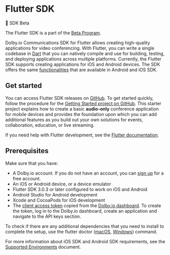 # Flutter SDK

🚀 SDK Beta

The Flutter SDK is a part of the [Beta Program](https://docs.dolby.io/communications-apis/docs/overview-beta-programs).

Dolby.io Communications SDK for Flutter allows creating high-quality applications for video conferencing. With Flutter, you can write a single codebase in [Dart](https://dart.dev/) that you can natively compile and use for building, testing, and deploying applications across multiple platforms. Currently, the Flutter SDK supports creating applications for iOS and Android devices. The SDK offers the same [functionalities](https://docs.dolby.io/communications-apis/docs/overview-introduction) that are available in Android and iOS SDK.

## Get started

You can access Flutter SDK releases on [GitHub](https://github.com/DolbyIO/comms-sdk-flutter/releases). To get started quickly, follow the procedure for the [Getting Started project on GitHub](https://github.com/dolbyio-samples/comms-sdk-flutter-getting-started). 
This starter project explains how to create a basic **audio-only** conference application for mobile devices and provides the foundation upon which you can add additional features as you build out your own solutions for events, collaboration, education, or live streaming. 

If you need help with Flutter development, see the [Flutter documentation](https://flutter.dev/docs).

## Prerequisites

Make sure that you have:

- A Dolby.io account. If you do not have an account, you can [sign up](https://dolby.io/signup) for a free account.
- An iOS or Android device, or a device emulator
- Flutter SDK 3.0.3 or later configured to work on iOS and Android
- Android Studio for Android development
- Xcode and CocoaPods for iOS development
- The [client access token](https://docs.dolby.io/communications-apis/docs/overview-developer-tools#client-access-token) copied from the [Dolby.io dashboard](https://dashboard.dolby.io/). To create the token, log in to the Dolby.io dashboard, create an application and navigate to the API keys section.

To check if there are any additional dependencies that you need to install to complete the setup, use the flutter doctor ([macOS](https://docs.flutter.dev/get-started/install/macos#run-flutter-doctor), [Windows](https://docs.flutter.dev/get-started/install/windows#run-flutter-doctor)) command.

For more information about iOS SDK and Android SDK requirements, see the [Supported Environments](https://docs.dolby.io/communications-apis/docs/overview-supported-environments) document.
